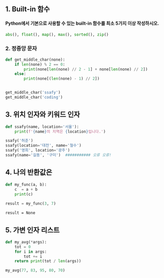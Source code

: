 ## 1. Built-in 함수

#### Python에서 기본으로 사용할 수 있는 built-in 함수를 최소 5가지 이상 작성하시오.

```python
abs(), float(), map(), max(), sorted(), zip()
```

### 2. 정중앙 문자

```python
def get_middle_char(none):
    if len(none) % 2 == 0:
        print(none[len(none) // 2 - 1] + none[len(none) // 2])
    else:
        print(none[(len(none) - 1) // 2])


get_middle_char('ssafy')
get_middle_char('coding')
```

## 3. 위치 인자와 키워드 인자

```python
def ssafy(name, location='서울'):
    print(f'{name}의 지역은 {location}입니다.')

ssafy('허준')
ssafy(location='대전', name='철수')
ssafy('영희', location='광주')
ssafy(name='길동', '구미')  ########### 오류 오류!
```

## 4. 나의 반환값은

```python
def my_func(a, b):
    c  = a + b
    print(c)
    
result = my_func(3, 7)
```

```
result = None
```

## 5. 가변 인자 리스트

```python
def my_avg(*args):
    tot = 0
    for i in args:
        tot += i
    return print(tot / len(args))

my_avg(77, 83, 95, 80, 70)
```



